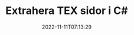 ---
############################# Static ############################
layout: "auto-gen-merger"
date: 2022-11-11T07:13:29
draft: false
otherformats: vsdx vssm vssx vstm vstx vsx vtx xlam xls xlsb xlsm xlsx xlt xltm xltx xps

############################# Head ############################
head_title: "Extrahera TEX sidor i C#"
head_description: "Extrahera snabbt sidor från en TEX-fil i C#. Spara det nya dokumentet som innehåller de valda sidorna med hjälp av dokumentsammanslagnings-API."

############################# Header ############################
title: "Extrahera TEX sidor i C#"
description: "Extrahera TEX sidor med några rader med .NET-kod."
bg_image: "https://cms.admin.containerize.com/templates/aspose/App_Themes/V3/images/bg/header1.png"
bg_overlay: false
button:
    enable: true
    icon: "fas fa-arrow-down"
    label: "Ladda ner gratis provversion"
    link: "https://downloads.groupdocs.com/merger/net"

############################# SubMenu ############################
submenu:
    enable: true

    left:
        img_alt: "GroupDocs.Merger for .NET"
        image: "https://cms.admin.containerize.com/templates/groupdocs/images/product-logos/90x90-noborder/groupdocs-merger-net.png"
        product: "GroupDocs.Merger"
        platform: ".NET"

    middle:
        button:

            # button loop
            - link: "https://apireference.groupdocs.com/merger/net"
              text: "API-referens"

            # button loop
            - link: "https://github.com/groupdocs-merger"
              text: "Kodexempel"

            # button loop
            - link: "https://products.groupdocs.app/merger/family"
              text: "Livedemos"

            # button loop
            - link: "https://purchase.groupdocs.com/pricing/merger/net"
              text: "Prissättning"

    right:
        link_download: "https://downloads.groupdocs.com/merger"
        link_learn: "https://docs.groupdocs.com/merger/net"
        link_buy: "https://purchase.groupdocs.com"

############################# About ############################
about:
    enable: true
    title: "Om GroupDocs.Merger for .NET API"
    content: |
        [GroupDocs.Merger for .NET](/sv/merger/net/) erbjuder en enkel lösning för att säkert sammanfoga och dela mellan ett brett utbud av dokumentformat inklusive PDF, Microsoft Office (Word, Excel, PowerPoint , OneNote), OpenDocument, HTML, bilder och många andra inom .NET-applikationer. Genom att bara lägga till några rader av koden kan du utföra flera dokumentoperationer som att flytta, ta bort, rotera, byta, extrahera eller ändra orienteringen på sidorna i dokumenten. Dokumentsammanslagnings-API:et stöder också förhandsgranskning av dokumentsidor som en bild för att analysera dokumentstrukturen, formateringen och innehållet på sidan.
        
        GroupDocs.Merger API är ett rätt val för företagslösningar som behöver funktioner för att extrahera filsidor. Dessa API:er stöds väl på alla större operativsystem och plattformar inklusive .NET Framework, .NET Standard, .NET Core, Mono.

############################# Steps ############################
steps:
    enable: true
    title_left: "Extrahera TEX filsidor i .NET"
    content_left: |
        [GroupDocs.Merger for .NET](/sv/merger/net/) gör det enkelt för C#-utvecklare att extrahera önskade sidor från en TEX-fil och spara den som en ny fil som innehåller de valda sidorna genom att implementera några enkla steg.
        
        * Initiera **ExtractOptions** med sidnummer som ska visas i det resulterande dokumentet.
        * Skapa en ny instans av **Merger** och skicka källdokumentets sökväg som en konstruktorparameter.
        * Ring **ExtractPages** och skicka **ExtractOptions**-objektet.
        * Ring **Save** och ange sökvägen för att spara det resulterande dokumentet.

    title_right: "Systemkrav"
    content_right: |
        GroupDocs.Merger for .NET API:er stöds på alla större plattformar och operativsystem. Innan du kör koden nedan, se till att du har följande förutsättningar installerade på ditt system.

        * Operativsystem: Microsoft Windows, Linux, MacOS
        * Utvecklingsmiljöer: Visual Studio, Xamarin, MonoDevelop
        * Ramar: .NET Framework, .NET Standard, .NET Core, Mono
        * Ladda ner den senaste versionen av GroupDocs.Merger for .NET från [NuGet](https://www.nuget.org/packages/groupdocs.merger)
         
    code: |
     {{% merger/additional-styles %}}
     {{< merger/code-merger title="Hur man extraherar TEX filsidor med hjälp av C# exempelkod">}}

        ```csharp    
        // Extrahera TEX filsidor med GroupDocs.Merger API
        // Initiera klassen ExtractOptions med valda sidnummer
        ExtractOptions extractOptions = new ExtractOptions(new int[] { 2, 5 });

        // Instantiera sammanslagning med indatadokumentet TEX
        using (Merger merger = new Merger("input.tex"))
          {
            // Anrop ExtractPages-metoden och skicka ExtractOptions-objektet till det
            merger.ExtractPages(extractOptions);
    
            // Anrop Spara metod för att spara utdatadokumentet med extraherade sidor
            merger.Save("output.tex");
          }
        ```
     {{< /merger/code-merger >}}

############################# Demos ############################
demos:
    enable: true
    title: "Livedemonstrationer - Extrahera TEX sidor online"
    content: |
       Extrahera TEX filsidor just nu genom att besöka webbplatsen [GroupDocs.Merger Live Demos](https://products.groupdocs.app/splitter/extract-pages/tex).
       Livedemon har följande fördelar.
        
############################# About Formats ############################
about_formats:
    enable: true

############################# More Formats ############################
more_formats:
    enable: true
    title: "Extrahera sidor från andra dokumentformat"
    content: |
        .NET dokumenterar sammanslagning och split API för filformat och bilder. Extrahera några av de populära filformaten som anges nedan.

############################# Back to top ###############################
back_to_top:
    enable: true
---